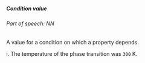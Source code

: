 ##### Condition value

###### Part of speech: NN

A value for a condition on which a property depends.

i. The temperature of the phase transition was `300` K.